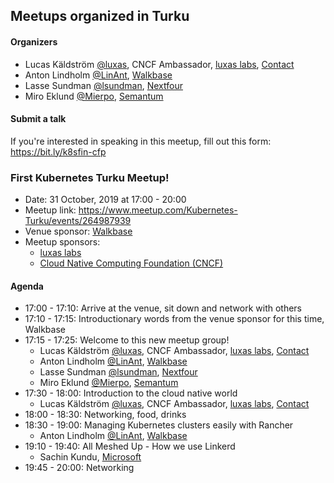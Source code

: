 ## Meetups organized in Turku

#### Organizers

 - Lucas Käldström [@luxas](https://github.com/luxas), CNCF Ambassador, [luxas labs](https://luxaslabs.com), [Contact](https://www.cncf.io/speaker/luxas)
 - Anton Lindholm [@LinAnt](https://github.com/LinAnt), [Walkbase](https://www.walkbase.com/)
 - Lasse Sundman [@lsundman](https://github.com/lsundman), [Nextfour](https://www.nextfour.com/)
 - Miro Eklund [@Mierpo](https://github.com/Mierpo), [Semantum](https://www.semantum.fi)

#### Submit a talk

If you're interested in speaking in this meetup, fill out this form: https://bit.ly/k8sfin-cfp

### First Kubernetes Turku Meetup!

 - Date: 31 October, 2019 at 17:00 - 20:00
 - Meetup link: https://www.meetup.com/Kubernetes-Turku/events/264987939
 - Venue sponsor: [Walkbase](https://www.walkbase.com/)
 - Meetup sponsors:
   - [luxas labs](https://luxaslabs.com)
   - [Cloud Native Computing Foundation (CNCF)](https://www.cncf.io/)

#### Agenda

 - 17:00 - 17:10: Arrive at the venue, sit down and network with others 
 - 17:10 - 17:15: Introductionary words from the venue sponsor for this time, Walkbase 
 - 17:15 - 17:25: Welcome to this new meetup group! 
   - Lucas Käldström [@luxas](https://github.com/luxas), CNCF Ambassador, [luxas labs](https://luxaslabs.com), [Contact](https://www.cncf.io/speaker/luxas)
   - Anton Lindholm [@LinAnt](https://github.com/LinAnt), [Walkbase](https://www.walkbase.com/)
   - Lasse Sundman [@lsundman](https://github.com/lsundman), [Nextfour](https://www.nextfour.com/)
   - Miro Eklund [@Mierpo](https://github.com/Mierpo), [Semantum](https://www.semantum.fi)
 - 17:30 - 18:00: Introduction to the cloud native world 
   - Lucas Käldström [@luxas](https://github.com/luxas), CNCF Ambassador, [luxas labs](https://luxaslabs.com), [Contact](https://www.cncf.io/speaker/luxas)
 - 18:00 - 18:30: Networking, food, drinks 
 - 18:30 - 19:00: Managing Kubernetes clusters easily with Rancher 
   - Anton Lindholm [@LinAnt](https://github.com/LinAnt), [Walkbase](https://www.walkbase.com/)
 - 19:10 - 19:40: All Meshed Up - How we use Linkerd 
   - Sachin Kundu, [Microsoft](https://www.microsoft.com)
 - 19:45 - 20:00: Networking 
